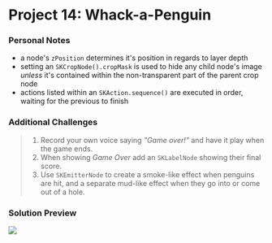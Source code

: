# Project 14: Whack-a-Penguin

### Personal Notes
- a node's `zPosition` determines it's position in regards to layer depth
- setting an `SKCropNode().cropMask` is used to hide any child node's image _unless_ it's contained within the non-transparent part of the parent crop node
- actions listed within an `SKAction.sequence()` are executed in order, waiting for the previous to finish


### Additional Challenges
> 1. Record your own voice saying _"Game over!"_ and have it play when the game ends.
> 2. When showing _Game Over_ add an `SKLabelNode` showing their final score.
> 3. Use `SKEmitterNode` to create a smoke-like effect when penguins are hit, and a separate mud-like effect when they go into or come out of a hole.

### Solution Preview
<img src="https://user-images.githubusercontent.com/4438390/185160230-8448710b-b515-43d1-939d-5c70dbcf926d.png">
